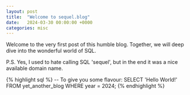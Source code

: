 ```yaml
---
layout: post
title:  "Welcome to sequel.blog"
date:   2024-03-30 00:00:00 +0000
categories: misc
---
```


Welcome to the very first post of this humble blog.
Together, we will deep dive into the wonderful world of SQL.

P.S. Yes, I used to hate calling SQL 'sequel', but in the end it was a nice available domain name.

{% highlight sql %}
-- To give you some flavour:
SELECT 'Hello World!'
FROM yet_another_blog
WHERE year = 2024;
{% endhighlight %}